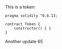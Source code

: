 This is a token: 

```
pragma solidity ^0.8.13;

contract Token {
    constructor() { }
}

```

Another update 65